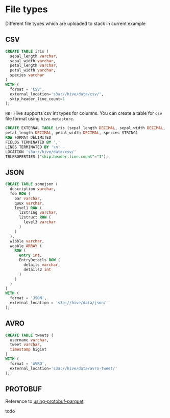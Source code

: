 # File types
Different file types which are uploaded to stack in current example

## CSV
```sql
CREATE TABLE iris (
  sepal_length varchar,
  sepal_width varchar,
  petal_length varchar,
  petal_width varchar,
  species varchar
)
WITH (
  format = 'CSV',
  external_location='s3a://hive/data/csv/',
  skip_header_line_count=1
);
```

`NB!` Hive supports csv int types for columns.
You can create a table for `csv` file format using `hive-metastore`.
```sql
CREATE EXTERNAL TABLE iris (sepal_length DECIMAL, sepal_width DECIMAL,
petal_length DECIMAL, petal_width DECIMAL, species STRING)
ROW FORMAT DELIMITED
FIELDS TERMINATED BY ','
LINES TERMINATED BY '\n'
LOCATION 's3a://hive/data/csv/'
TBLPROPERTIES ("skip.header.line.count"="1");
```

## JSON

```sql
CREATE TABLE somejson (
  description varchar,
  foo ROW (
    bar varchar,
    quux varchar,
    level1 ROW (
      l2string varchar,
      l2struct ROW (
        level3 varchar
      )
    )
  ),
  wibble varchar,
  wobble ARRAY (
    ROW (
      entry int,
      EntryDetails ROW (
        details varchar,
        details2 int
      )
    )
  )
)
WITH (
  format = 'JSON',
  external_location = 's3a://hive/data/json/'
);
```

## AVRO

```sql
CREATE TABLE tweets (
  username varchar,
  tweet varchar,
  timestamp bigint
)
WITH (
  format = 'AVRO',
  external_location='s3a://hive/data/avro-tweet/'
);
```

## PROTOBUF
Reference to [using-protobuf-parquet](https://costimuraru.wordpress.com/2018/04/26/using-protobuf-parquet-with-aws-athena-presto-or-hive/)

todo
```sql

```
